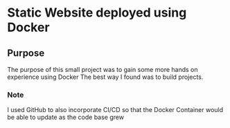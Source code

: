 # Static Website deployed using Docker

## Purpose
The purpose of this small project was to gain some more hands on experience using Docker
The best way I found was to build projects. 

### Note
I used GitHub to also incorporate CI/CD so that the Docker Container would be able to update as the code base grew